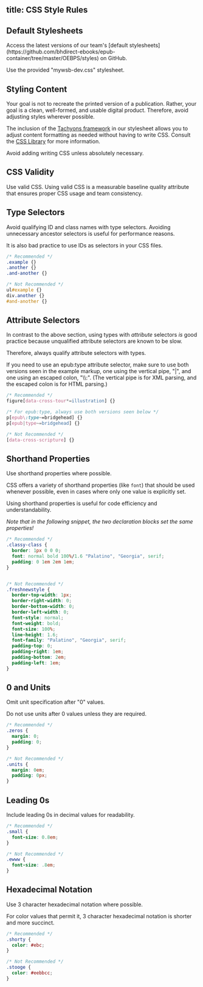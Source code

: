 title: CSS Style Rules
---

## Default Stylesheets

<aside class="notice">Access the latest versions of our team's [default stylesheets](https://github.com/bhdirect-ebooks/epub-container/tree/master/OEBPS/styles) on GitHub.</aside>

Use the provided "mywsb-dev.css" stylesheet.

## Styling Content

Your goal is not to recreate the printed version of a publication. Rather, your goal is a clean, well-formed, and usable digital product. Therefore, avoid adjusting styles wherever possible.

The inclusion of the [Tachyons framework](http://tachyons.io/) in our stylesheet allows you to adjust content formatting as needed without having to write CSS. Consult the [CSS Library](../css_lib/) for more information.

Avoid adding writing CSS unless absolutely necessary.

## CSS Validity

Use valid CSS. Using valid CSS is a measurable baseline quality attribute that ensures proper CSS usage and team consistency.

## Type Selectors

Avoid qualifying ID and class names with type selectors. Avoiding unnecessary ancestor selectors is useful for performance reasons.

It is also bad practice to use IDs as selectors in your CSS files.

```css
/* Recommended */
.example {}
.another {}
.and-another {}

/* Not Recommended */
ul#example {}
div.another {}
#and-another {}
```

## Attribute Selectors

In contrast to the above section, using types with <em>attribute</em> selectors <em>is</em> good practice because unqualified attribute selectors are known to be slow.

Therefore, always qualify attribute selectors with types.

<aside class="caution">If you need to use an epub:type attribute selector, make sure to use both versions seen in the example markup, one using the vertical pipe, "|", and one using an escaped colon, "\\:". (The vertical pipe is for XML parsing, and the escaped colon is for HTML parsing.)</aside>

```css
/* Recommended */
figure[data-cross-tour*=illustration] {}

/* For epub:type, always use both versions seen below */
p[epub\:type~=bridgehead] {}
p[epub|type~=bridgehead] {}

/* Not Recommended */
[data-cross-scripture] {}
```

## Shorthand Properties

Use shorthand properties where possible.

CSS offers a variety of shorthand properties (like <code>font</code>) that should be used whenever possible, even in cases where only one value is explicitly set.

Using shorthand properties is useful for code efficiency and understandability.

_Note that in the following snippet, the two declaration blocks set the same properties!_

```css
/* Recommended */
.classy-class {
  border: 1px 0 0 0;
  font: normal bold 100%/1.6 "Palatino", "Georgia", serif;
  padding: 0 1em 2em 1em;
}


/* Not Recommended */
.freshnewstyle {
  border-top-width: 1px;
  border-right-width: 0;
  border-bottom-width: 0;
  border-left-width: 0;
  font-style: normal;
  font-weight: bold;
  font-size: 100%;
  line-height: 1.6;
  font-family: "Palatino", "Georgia", serif;
  padding-top: 0;
  padding-right: 1em;
  padding-bottom: 2em;
  padding-left: 1em;
}
```

## 0 and Units

Omit unit specification after "0" values.

Do not use units after 0 values unless they are required.

```css
/* Recommended */
.zeros {
  margin: 0;
  padding: 0;
}

/* Not Recommended */
.units {
  margin: 0em;
  padding: 0px;
}
```

## Leading 0s

Include leading 0s in decimal values for readability.

```css
/* Recommended */
.small {
  font-size: 0.8em;
}

/* Not Recommended */
.ewww {
  font-size: .8em;
}
```

## Hexadecimal Notation

Use 3 character hexadecimal notation where possible.

For color values that permit it, 3 character hexadecimal notation is shorter and more succinct.

```css
/* Recommended */
.shorty {
  color: #ebc;
}

/* Not Recommended */
.stooge {
  color: #eebbcc;
}
```